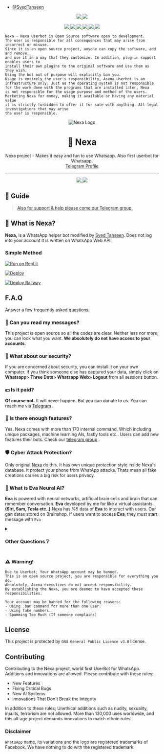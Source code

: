 - [@SyedTahseen](https://t.me/iTahseen)

<p align="center">
  <a href="https://github.com/SyedTahseen/nexa/fork">
    <img src="https://img.shields.io/github/forks/SyedTahseen/nexa?label=Fork&style=social">
    
  </a>
  <a href="https://github.com/SyedTahseen/nexa/stargazers">
    <img src="https://img.shields.io/github/stars/SyedTahseen/nexa?style=social">
  </a>
</p>

<p align="center">
  <a href="httsp://github.com/SyedTahseen/nexa">
    <img src="https://img.shields.io/github/repo-size/SyedTahseen/nexa?color=purple&label=Repo%20Size&style=plastic">

  </a>
  <a href="httsp://github.com/SyedTahseen/nexa">
    <img src="https://img.shields.io/codefactor/grade/github/SyedTahseen/nexa?color=purple&label=Code%20Quality&style=plastic">

  </a>
  <a href="https://github.com/SyedTahseen/nexa/blob/master/LICENSE">
    <img src="https://img.shields.io/github/license/SyedTahseen/nexa?color=purple&label=Lisance&style=plastic">

  </a>
  <a href="https://github.com/SyedTahseen/nexa">
    <img src="https://img.shields.io/github/languages/top/SyedTahseen/nexa?color=purple&label=Javascript&style=plastic">

  </a>
  <a href="https://github.com/SyedTahseen">
    <img src="https://img.shields.io/static/v1?label=Author&message=Tahseen&color=purple&style=plastic">

  </a>
  <a href="https://t.me/iTahseen">
    <img src="https://img.shields.io/badge/Telegram-Nexa%20Support-purple&style=plastic">

  </a>
</p>


```
Nexa - Nexa Userbot is Open Source software open to development. 
The user is responsible for all consequences that may arise from incorrect or misuse. 
Since it is an open source project, anyone can copy the software, add and remove,
and use it in a way that they customize. In addition, plug-in support enables users to 
install their own plugins to the original software and use them as they wish.
Using the bot out of purpose will explicitly ban you.
Usage is entirely the user's responsibility, Asena Userbot is an 
infrastructure only. Just as the operating system is not responsible 
for the work done with the programs that are installed later, Nexa 
is not responsible for the usage purpose and method of the users.
Marketing Nexa for money, making it available or having any material value
ıt is strictly forbidden to offer it for sale with anything. All legal investigations that may arise
the user is responsible.
```
<div align="center">

  ![Nexa Logo](https://telegra.ph/file/eb6abc12dd061c2a9bb30.jpg)

<!---
-->


  <h1>🐺 Nexa</h1>
</div>
<p align="center">
    Nexa project - Makes it easy and fun to use Whatsapp. Also first userbot for Whatsapp.
    <br>
        <a href="https://t.me/iTahseen">Telegram Profile</a>
    <br>
</p>

----
<p align="center">
  <a href="httsp://github.com/SyedTahseen/nexa">
    <img src="https://img.shields.io/docker/pulls/fusuf/whatsasena?style=flat-square&label=Docker+Pulls+(Active+User+Count)">
  </a>
  <a href="httsp://github.com/SyedTahseen/nexa">
    <img src="https://img.shields.io/docker/image-size/fusuf/whatsasena?style=flat-square&label=Docker+Image+Size+(Latest+by+Date)">
  </a>
</p>

## 📢 Guide
> [Also for support & help please come our Telegram group.](https://t.me/iTahseen)


## 🔎 What is Nexa?
**Nexa,** is a WhatsApp helper bot modified by [Syed Tahseen](https://github.com/SyedTahseen). Does not log into your account It is written on WhatsApp Web API.

### Simple Method 

[![Run on Repl.it](https://repl.it/badge/github/SyedTahseen/nexa)](https://replit.com/@SyedTahseen/Nexa-QR-Generator)

[![Deploy](https://www.herokucdn.com/deploy/button.svg)](https://heroku.com/deploy?template=https://github.com/SyedTahseen/nexa)

[![Deploy Railway](https://railway.app/button.svg)](https://github.com/SyedTahseen/Nexa/wiki/Deploy-On-Railwayapp)
##

## F.A.Q
Answer a few frequently asked questions;
### 💬 Can you read my messages?
This project is open source so all the codes are clear. Neither less nor more; you can look what you want. **We absolutely do not have access to your accounts.**

### 🔐 What about our security?
If you are concerned about security, you can install it on your own computer. If you think someone else has captured your data, simply click on **Whatsapp> Three Dots> Whatsapp Web> Logout** from all sessions button.

### 💵 Is it paid?
**Of course not.** It will never happen. But you can donate to us. You can reach me via [Telegram](https://t.me/iTahseen) .

### 🌟 Is there enough features?
Yes. Nexa comes with more than 170 internal command. Which including unique packages, machine learning AIs, fastly tools etc.. Users can add new features their bots. Check our [telegram group](https://t.me/iTahseen) .

### 🛡️ Cyber Attack Protection?
Only original [Nexa](https://github.com/SyedTahseen/nexa) do this. It has own unique protection style inside Nexa's database. It protect your phone from WhatApp attacks. Thats mean all fake creations carries a big risk for users privacy.

### 🧠 What is Eva Neural AI?
**Eva** is powered with neural networks, artificial brain cells and brain that can remember conversation. **Eva** developed by me for like a virtual assistants. __(Siri, Sam, Tesla etc..)__ 
Nexa has %5 data of **Eva** to interact with users. Our gan datas stored on Brainshop. If users want to access **Eva**, they must start message with `Eva`

<details>
  <summary><h3>Other Questions ❔</h3></summary>

### Data Traffic
Nexa encrypts all datas while sending messages, receiving messages, updates etc. There is no possible memory leaks.

### Changing Branchs on Local Installation
Nexa uses always **master** branch. If users cloned other branches, they can't able to install it.

### How Interp Command Works? 
**.interp** command useful for interpolating low frame rate videos. This system, which is the first in the world, is also seen in Nexa, the world's first UserBot. Basically it superimposes the previous frame and produces new frames to replace blank datas. By doing a simple calculation, If we use **.interp 60** to a 300 frame 10 second video, the output will be about 4000-6000 frame.

### My Bot is Very Slowly, What should I do?
Firstly, you can check your ethernet connection. Your ping, packet loss and bandwidth. Nexa uses phone's ethernet connection (Wi-Fi, Li-Fi, Mobile). So This is not about the Nexa, it's about the device or the internet used.

### Where Can I Find the Number of Users? 
You can look at the values ​​written under our logo above. This value shows the current number of users.

### Should I Trust Other Bots Like Nexa?
This choice is yours, There are a lot of fake bots using our codes. Can be dangerous as they are not official. Moreover, since there is no cyber attack protection in fake bots, the device can be easily accessed whenever any vulnerability is found.

### Why Are Updates Coming Late?
Because I'm the only developer. I need to test every step. I need to check each branch and import it into unique npm package. And I have a social life too :)

### When Will Support Be Cut Off?
When the Nexa learns to solve all its problems by itself. My first goal is to provide this stuff.

</details>

##

### ⚠️ Warning! 
```
Due to Userbot; Your WhatsApp account may be banned.
This is an open source project, you are responsible for everything you do. 
Absolutely, Asena executives do not accept responsibility.
By establishing the Nexa, you are deemed to have accepted these responsibilities.

Your account may be banned for the following reasons:
- Using .ban command for more than one user.
- Using fake numbers.
- Spamming Too Much (If someone complains)
```

## License
This project is protected by `GNU General Public Licence v3.0` license.

## Contributing
Contributing to the Nexa project, world first UserBot for WhatsApp. 
Additions and innovations are allowed. Please contribute with these rules:
- New Features 
- Fixing Critical Bugs
- New AI Systems
- Innovations That Don't Break the Integrity

In addition to these rules; Unethical additions such as nudity, sexuality, insults, terrorism are not allowed.
More than 130,000 uses worldwide, and this all-age project demands innovations to match ethnic rules.

### Disclaimer
`WhatsApp` name, its variations and the logo are registered trademarks of Facebook. We have nothing to do with the registered trademark
